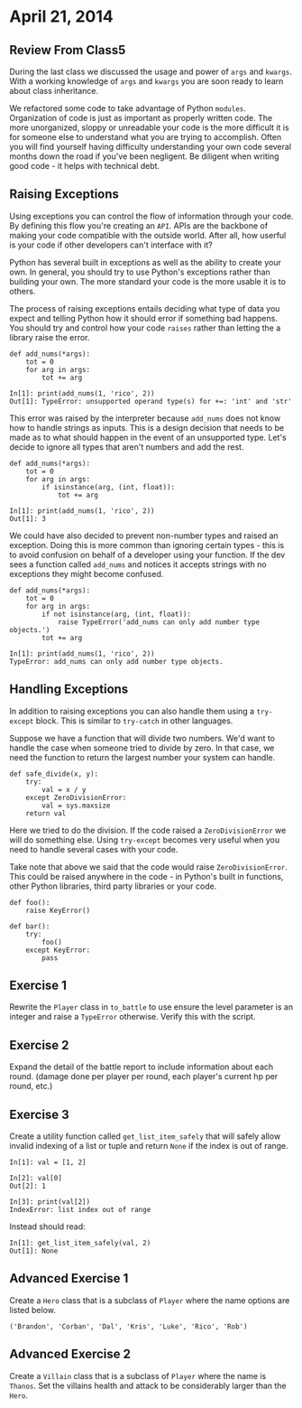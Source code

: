 April 21, 2014
==============

Review From Class5
-----------------

During the last class we discussed the usage and power of ``args`` and ``kwargs``.  With a working knowledge of ``args`` and ``kwargs`` you are soon ready to learn about class inheritance.

We refactored some code to take advantage of Python ``modules``.  Organization of code is just as important as properly written code.  The more unorganized, sloppy or unreadable your code is the more difficult it is for someone else to understand what you are trying to accomplish.  Often you will find yourself having difficulty understanding your own code several months down the road if you've been negligent.  Be diligent when writing good code - it helps with technical debt.


Raising Exceptions
-----------------

Using exceptions you can control the flow of information through your code.  By defining this flow you're creating an ``API``.  APIs are the backbone of making your code compatible with the outside world.  After all, how userful is your code if other developers can't interface with it?

Python has several built in exceptions as well as the ability to create your own.  In general, you should try to use Python's exceptions rather than building your own.  The more standard your code is the more usable it is to others.

The process of raising exceptions entails deciding what type of data you expect and telling Python how it should error if something bad happens.  You should try and control how your code ``raises`` rather than letting the a library raise the error.

    def add_nums(*args):
        tot = 0
        for arg in args:
            tot += arg

    In[1]: print(add_nums(1, 'rico', 2))
    Out[1]: TypeError: unsupported operand type(s) for +=: 'int' and 'str'

This error was raised by the interpreter because ``add_nums`` does not know how to handle strings as inputs.  This is a design decision that needs to be made as to what should happen in the event of an unsupported type.  Let's decide to ignore all types that aren't numbers and add the rest.

    def add_nums(*args):
        tot = 0
        for arg in args:
            if isinstance(arg, (int, float)):
                tot += arg

    In[1]: print(add_nums(1, 'rico', 2))
    Out[1]: 3

We could have also decided to prevent non-number types and raised an exception.  Doing this is more common than ignoring certain types - this is to avoid confusion on behalf of a developer using your function.  If the dev sees a function called ``add_nums`` and notices it accepts strings with no exceptions they might become confused.

    def add_nums(*args):
        tot = 0
        for arg in args:
            if not isinstance(arg, (int, float)):
                raise TypeError('add_nums can only add number type objects.')
            tot += arg

    In[1]: print(add_nums(1, 'rico', 2))
    TypeError: add_nums can only add number type objects.

Handling Exceptions
-----------------

In addition to raising exceptions you can also handle them using a ``try-except`` block.  This is similar to ``try-catch`` in other languages.

Suppose we have a function that will divide two numbers.  We'd want to handle the case when someone tried to divide by zero.  In that case, we need the function to return the largest number your system can handle.

    def safe_divide(x, y):
        try:
            val = x / y
        except ZeroDivisionError:
            val = sys.maxsize
        return val

Here we tried to do the division.  If the code raised a ``ZeroDivisionError`` we will do something else.  Using ``try-except`` becomes very useful when you need to handle several cases with your code.

Take note that above we said that the code would raise ``ZeroDivisionError``.  This could be raised anywhere in the code - in Python's built in functions, other Python libraries, third party libraries or your code.

    def foo():
        raise KeyError()

    def bar():
        try:
            foo()
        except KeyError:
            pass

Exercise 1
-----------------

Rewrite the ``Player`` class in ``to_battle`` to use ensure the level parameter is an integer and raise a  ``TypeError`` otherwise.  Verify this with the script.

Exercise 2
-----------------

Expand the detail of the battle report to include information about each round.  (damage done per player per round, each player's current hp per round, etc.)

Exercise 3
-----------------

Create a utility function called ``get_list_item_safely`` that will safely allow invalid indexing of a list or tuple and return ``None`` if the index is out of range.

    In[1]: val = [1, 2]

    In[2]: val[0]
    Out[2]: 1

    In[3]: print(val[2])
    IndexError: list index out of range

Instead should read:

    In[1]: get_list_item_safely(val, 2)
    Out[1]: None


Advanced Exercise 1
-----------------

Create a ``Hero`` class that is a subclass of ``Player`` where the name options are listed below.

    ('Brandon', 'Corban', 'Dal', 'Kris', 'Luke', 'Rico', 'Rob')

Advanced Exercise 2
-----------------

Create a ``Villain`` class that is a subclass of ``Player`` where the name is ``Thanos``.  Set the villains health and attack to be considerably larger than the ``Hero``.

